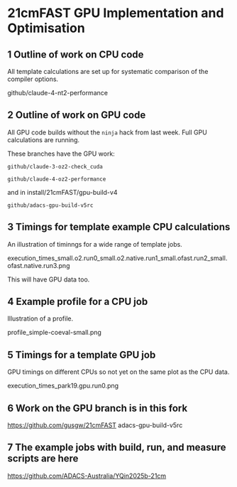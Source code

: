# 21cmFAST GPU Implementation and Optimisation

## 1 Outline of work on CPU code

All template calculations are set up for systematic
comparison of the compiler options.

github/claude-4-nt2-performance

## 2 Outline of work on GPU code

All GPU code builds without the `ninja` hack
from last week. Full GPU calculations are running.

These branches have the GPU work:

`github/claude-3-oz2-check_cuda`

`github/claude-4-oz2-performance`

and in install/21cmFAST/gpu-build-v4

`github/adacs-gpu-build-v5rc`

## 3 Timings for template example CPU calculations

An illustration of timinngs for a wide range of template jobs.

execution_times_small.o2.run0_small.o2.native.run1_small.ofast.run2_small.ofast.native.run3.png

This will have GPU data too.

## 4 Example profile for a CPU job

Illustration of a profile.

profile_simple-coeval-small.png

## 5 Timings for a template GPU job

GPU timings on different CPUs so not yet on the same plot as the CPU data.

execution_times_park19.gpu.run0.png

## 	6 Work on the GPU branch is in this fork

https://github.com/gusgw/21cmFAST  adacs-gpu-build-v5rc

## 7 The example jobs with build, run, and measure scripts are here

https://github.com/ADACS-Australia/YQin2025b-21cm
